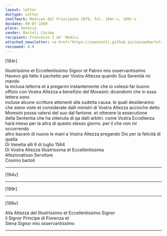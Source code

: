```yaml
---
layout: letter
doctype: Letter
shelfmark: Mediceo del Principato 2979, fol. 194r-v, 199r-v
docdate: 09-07-1569
place: Venezia
sender: Bartoli Cosimo
recipient: Francesco I de' Medici
attached_newsletter: <a href="https://smansutti.github.io/cosimobartoli/texts/3080_144/">3080_144</a>
reviewed: 0.0
---
```


[194r]  
  
  
Illustrissimo et Eccellentissimo Signor et Patron mio osservantissimo  
Havevo già fatto il pachetto per Vostra Altezza quando Sua Serenità mi mando  
la inclusa letterra et a pregarmi instantemente che io volessi far buono  
offizio con Vostra Altezza a benefizio del Morasini: dicendomi che in essa lettera sono  
incluse alcune scritture attenenti alla sudetta causa. le quali desideranno  
che sieno viste et considerate dalli ministri di Vostra Altezza accioche detto  
Moresini possa valersi del suo dal fantone. et ottenere la essecutione  
della Sententia che ha ottenuta di qa dalli arbitri. come Vostra Eccellenza  
harà inteso per la altra di questo stesso giorno. per il che non mi occorrendo  
altro bacerò di nuovo le mani a Vostra Altezza pregando Dio per la felicità di quella  
Di Venetia alli 9 di luglio 1564  
Di Vostra Altezza Illustrissima et Eccellentissima  
Afezionatisso Servitore  
Cosimo bartoli  
  
---  

[194v]  
  
  
  
---  

[199r]  
  
  
  
---  

[199v]  
  
  
Alla Altezza del Illustrissimo et Eccellentissimo Signor  
il Signor Principe di Fiorenza et  
Siena Signor mio osservantissimo  
  
---  

